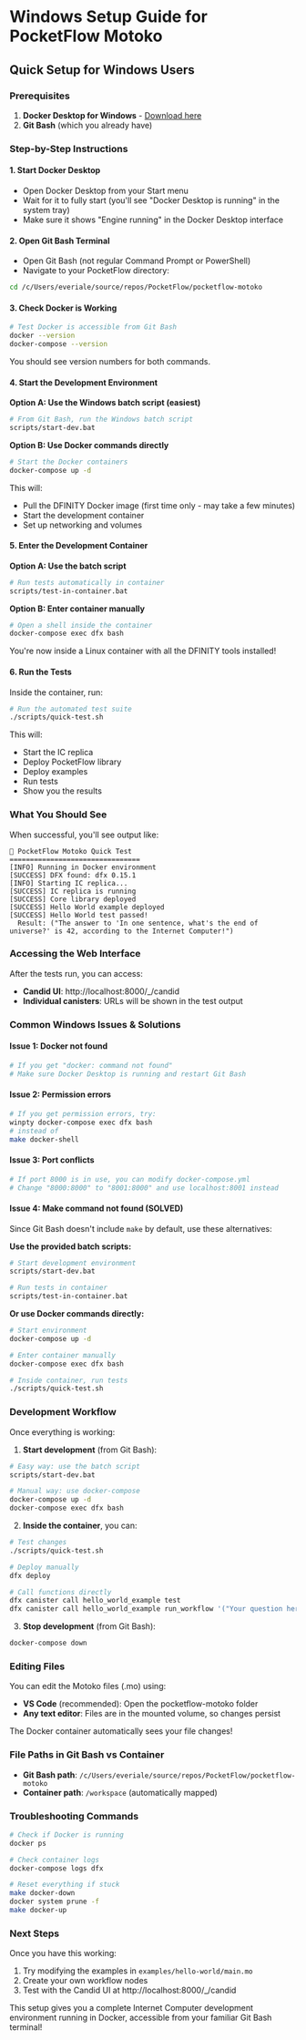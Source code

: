 # Windows Setup Guide for PocketFlow Motoko

## Quick Setup for Windows Users

### Prerequisites
1. **Docker Desktop for Windows** - [Download here](https://www.docker.com/products/docker-desktop/)
2. **Git Bash** (which you already have)

### Step-by-Step Instructions

#### 1. Start Docker Desktop
- Open Docker Desktop from your Start menu
- Wait for it to fully start (you'll see "Docker Desktop is running" in the system tray)
- Make sure it shows "Engine running" in the Docker Desktop interface

#### 2. Open Git Bash Terminal
- Open Git Bash (not regular Command Prompt or PowerShell)
- Navigate to your PocketFlow directory:
```bash
cd /c/Users/everiale/source/repos/PocketFlow/pocketflow-motoko
```

#### 3. Check Docker is Working
```bash
# Test Docker is accessible from Git Bash
docker --version
docker-compose --version
```

You should see version numbers for both commands.

#### 4. Start the Development Environment

**Option A: Use the Windows batch script (easiest)**
```bash
# From Git Bash, run the Windows batch script
scripts/start-dev.bat
```

**Option B: Use Docker commands directly**
```bash
# Start the Docker containers
docker-compose up -d
```

This will:
- Pull the DFINITY Docker image (first time only - may take a few minutes)
- Start the development container
- Set up networking and volumes

#### 5. Enter the Development Container

**Option A: Use the batch script**
```bash
# Run tests automatically in container
scripts/test-in-container.bat
```

**Option B: Enter container manually**
```bash
# Open a shell inside the container
docker-compose exec dfx bash
```

You're now inside a Linux container with all the DFINITY tools installed!

#### 6. Run the Tests
Inside the container, run:
```bash
# Run the automated test suite
./scripts/quick-test.sh
```

This will:
- Start the IC replica
- Deploy PocketFlow library
- Deploy examples
- Run tests
- Show you the results

### What You Should See

When successful, you'll see output like:
```
🚀 PocketFlow Motoko Quick Test
================================
[INFO] Running in Docker environment
[SUCCESS] DFX found: dfx 0.15.1
[INFO] Starting IC replica...
[SUCCESS] IC replica is running
[SUCCESS] Core library deployed
[SUCCESS] Hello World example deployed
[SUCCESS] Hello World test passed!
  Result: ("The answer to 'In one sentence, what's the end of universe?' is 42, according to the Internet Computer!")
```

### Accessing the Web Interface

After the tests run, you can access:
- **Candid UI**: http://localhost:8000/_/candid
- **Individual canisters**: URLs will be shown in the test output

### Common Windows Issues & Solutions

#### Issue 1: Docker not found
```bash
# If you get "docker: command not found"
# Make sure Docker Desktop is running and restart Git Bash
```

#### Issue 2: Permission errors
```bash
# If you get permission errors, try:
winpty docker-compose exec dfx bash
# instead of
make docker-shell
```

#### Issue 3: Port conflicts
```bash
# If port 8000 is in use, you can modify docker-compose.yml
# Change "8000:8000" to "8001:8000" and use localhost:8001 instead
```

#### Issue 4: Make command not found (SOLVED)
Since Git Bash doesn't include `make` by default, use these alternatives:

**Use the provided batch scripts:**
```bash
# Start development environment
scripts/start-dev.bat

# Run tests in container
scripts/test-in-container.bat
```

**Or use Docker commands directly:**
```bash
# Start environment
docker-compose up -d

# Enter container manually
docker-compose exec dfx bash

# Inside container, run tests
./scripts/quick-test.sh
```

### Development Workflow

Once everything is working:

1. **Start development** (from Git Bash):
```bash
# Easy way: use the batch script
scripts/start-dev.bat

# Manual way: use docker-compose
docker-compose up -d
docker-compose exec dfx bash
```

2. **Inside the container**, you can:
```bash
# Test changes
./scripts/quick-test.sh

# Deploy manually
dfx deploy

# Call functions directly
dfx canister call hello_world_example test
dfx canister call hello_world_example run_workflow '("Your question here")'
```

3. **Stop development** (from Git Bash):
```bash
docker-compose down
```

### Editing Files

You can edit the Motoko files (.mo) using:
- **VS Code** (recommended): Open the pocketflow-motoko folder
- **Any text editor**: Files are in the mounted volume, so changes persist

The Docker container automatically sees your file changes!

### File Paths in Git Bash vs Container

- **Git Bash path**: `/c/Users/everiale/source/repos/PocketFlow/pocketflow-motoko`
- **Container path**: `/workspace` (automatically mapped)

### Troubleshooting Commands

```bash
# Check if Docker is running
docker ps

# Check container logs
docker-compose logs dfx

# Reset everything if stuck
make docker-down
docker system prune -f
make docker-up
```

### Next Steps

Once you have this working:
1. Try modifying the examples in `examples/hello-world/main.mo`
2. Create your own workflow nodes
3. Test with the Candid UI at http://localhost:8000/_/candid

This setup gives you a complete Internet Computer development environment running in Docker, accessible from your familiar Git Bash terminal!